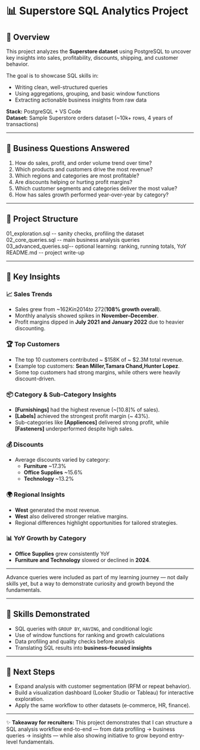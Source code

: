# 📊 Superstore SQL Analytics Project

## 📌 Overview
This project analyzes the **Superstore dataset** using PostgreSQL to uncover key insights into sales, profitability, discounts, shipping, and customer behavior.  

The goal is to showcase SQL skills in:  
- Writing clean, well-structured queries  
- Using aggregations, grouping, and basic window functions  
- Extracting actionable business insights from raw data  

**Stack:** PostgreSQL + VS Code  
**Dataset:** Sample Superstore orders dataset (~10k+ rows, 4 years of transactions)  

---

## 🎯 Business Questions Answered
1. How do sales, profit, and order volume trend over time?  
2. Which products and customers drive the most revenue?  
3. Which regions and categories are most profitable?  
4. Are discounts helping or hurting profit margins?  
5. Which customer segments and categories deliver the most value?  
6. How has sales growth performed year-over-year by category?  

---

## 📂 Project Structure

01_exploration.sql -- sanity checks, profiling the dataset
02_core_queries.sql -- main business analysis queries
03_advanced_queries.sql-- optional learning: ranking, running totals, YoY
README.md -- project write-up


---

## 🔑 Key Insights

### 📈 Sales Trends
- Sales grew from ~$162K in 2014 to ~$272(**108% growth overall**).  
- Monthly analysis showed spikes in **November–December**.  
- Profit margins dipped in **July 2021 and January 2022** due to heavier discounting.  

### 🏆 Top Customers
- The top 10 customers contributed ~ $158K of ~ $2.3M total revenue.  
- Example top customers: **Sean Miller,Tamara Chand,Hunter Lopez**.  
- Some top customers had strong margins, while others were heavily discount-driven.  

### 📦 Category & Sub-Category Insights
- **[Furnishings]** had the highest revenue (~[10.8]% of sales).  
- **[Labels]** achieved the strongest profit margin (~ 43%).  
- Sub-categories like **[Appliences]** delivered strong profit, while **[Fasteners]** underperformed despite high sales.  

### 💰 Discounts
- Average discounts varied by category:  
  - **Furniture** ~17.3%  
  - **Office Supplies** ~15.6%  
  - **Technology** ~13.2%  
 

### 🌍 Regional Insights
- **West** generated the most revenue.  
- **West** also delivered stronger relative margins.  
- Regional differences highlight opportunities for tailored strategies.  

### 📊 YoY Growth by Category
- **Office Supplies** grew consistently YoY  
- **Furniture and Technology** slowed or declined in **2024**.  

---

Advance queries were included as part of my learning journey — not daily skills yet, but a way to demonstrate curiosity and growth beyond the fundamentals.  

---

## 🧰 Skills Demonstrated
- SQL queries with `GROUP BY`, `HAVING`, and conditional logic  
- Use of window functions for ranking and growth calculations  
- Data profiling and quality checks before analysis  
- Translating SQL results into **business-focused insights**  

---

## 🚀 Next Steps
- Expand analysis with customer segmentation (RFM or repeat behavior).  
- Build a visualization dashboard (Looker Studio or Tableau) for interactive exploration.  
- Apply the same workflow to other datasets (e-commerce, HR, finance).  

---

✨ **Takeaway for recruiters:** This project demonstrates that I can structure a SQL analysis workflow end-to-end — from data profiling → business queries → insights — while also showing initiative to grow beyond entry-level fundamentals.
